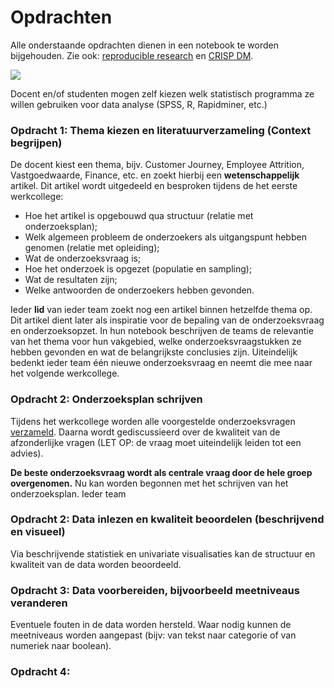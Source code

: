 # Opdrachten

Alle onderstaande opdrachten dienen in een notebook te worden bijgehouden. Zie ook: [reproducible research](https://en.wikipedia.org/wiki/Reproducibility#Reproducible_research) en [CRISP DM](https://en.wikipedia.org/wiki/Cross-industry_standard_process_for_data_mining).

![](https://www.ibm.com/support/knowledgecenter/en/SS3RA7_sub/modeler_crispdm_ddita/clementine/images/crisp_process.jpg)

Docent en/of studenten mogen zelf kiezen welk statistisch programma ze willen gebruiken voor data analyse (SPSS, R, Rapidminer, etc.)

### Opdracht 1: Thema kiezen en literatuurverzameling (Context begrijpen)
De docent kiest een thema, bijv. Customer Journey, Employee Attrition, Vastgoedwaarde, Finance, etc. en zoekt hierbij een **wetenschappelijk** artikel. Dit artikel wordt uitgedeeld en besproken tijdens de het eerste werkcollege:

+ Hoe het artikel is opgebouwd qua structuur (relatie met onderzoeksplan);
+ Welk algemeen probleem de onderzoekers als uitgangspunt hebben genomen (relatie met opleiding);
+ Wat de onderzoeksvraag is;
+ Hoe het onderzoek is opgezet (populatie en sampling);
+ Wat de resultaten zijn;
+ Welke antwoorden de onderzoekers hebben gevonden.

Ieder **lid** van ieder team zoekt nog een artikel binnen hetzelfde thema op. Dit artikel dient later als inspiratie voor de bepaling van de onderzoeksvraag en onderzoeksopzet. In hun notebook beschrijven de teams de relevantie van het thema voor hun vakgebied, welke onderzoeksvraagstukken ze hebben gevonden en wat de belangrijkste conclusies zijn. Uiteindelijk bedenkt ieder team één nieuwe onderzoeksvraag en neemt die mee naar het volgende werkcollege.

### Opdracht 2: Onderzoeksplan schrijven
Tijdens het werkcollege worden alle voorgestelde onderzoeksvragen [verzameld](https://docs.google.com/presentation/d/e/2PACX-1vQRS-sCNh7ghQJ6_nkhKBlyktqC2UFP1iBqeK4JLQ8OilL6fpA6WGReHI5xS9gXGw_CDCJaNAPlcaw-/pub?start=false&loop=false&delayms=3000). Daarna wordt gediscussieerd over de kwaliteit van de afzonderlijke vragen (LET OP: de vraag moet uiteindelijk leiden tot een advies).

**De beste onderzoeksvraag wordt als centrale vraag door de hele groep overgenomen.** Nu kan worden begonnen met het schrijven van het onderzoeksplan. Ieder team

### Opdracht 2: Data inlezen en kwaliteit beoordelen (beschrijvend en visueel)
Via beschrijvende statistiek en univariate visualisaties kan de structuur en kwaliteit van de data worden beoordeeld.

### Opdracht 3: Data voorbereiden, bijvoorbeeld meetniveaus veranderen
Eventuele fouten in de data worden hersteld. Waar nodig kunnen de meetniveaus worden aangepast (bijv: van tekst naar categorie of van numeriek naar boolean).

### Opdracht 4: 


